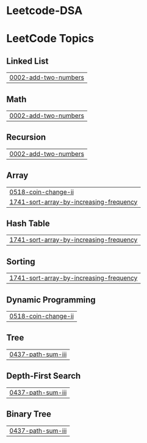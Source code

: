# Leetcode-DSA
<!---LeetCode Topics Start-->
# LeetCode Topics
## Linked List
|  |
| ------- |
| [0002-add-two-numbers](https://github.com/Devansh1534/Leetcode-DSA/tree/master/0002-add-two-numbers) |
## Math
|  |
| ------- |
| [0002-add-two-numbers](https://github.com/Devansh1534/Leetcode-DSA/tree/master/0002-add-two-numbers) |
## Recursion
|  |
| ------- |
| [0002-add-two-numbers](https://github.com/Devansh1534/Leetcode-DSA/tree/master/0002-add-two-numbers) |
## Array
|  |
| ------- |
| [0518-coin-change-ii](https://github.com/Devansh1534/Leetcode-DSA/tree/master/0518-coin-change-ii) |
| [1741-sort-array-by-increasing-frequency](https://github.com/Devansh1534/Leetcode-DSA/tree/master/1741-sort-array-by-increasing-frequency) |
## Hash Table
|  |
| ------- |
| [1741-sort-array-by-increasing-frequency](https://github.com/Devansh1534/Leetcode-DSA/tree/master/1741-sort-array-by-increasing-frequency) |
## Sorting
|  |
| ------- |
| [1741-sort-array-by-increasing-frequency](https://github.com/Devansh1534/Leetcode-DSA/tree/master/1741-sort-array-by-increasing-frequency) |
## Dynamic Programming
|  |
| ------- |
| [0518-coin-change-ii](https://github.com/Devansh1534/Leetcode-DSA/tree/master/0518-coin-change-ii) |
## Tree
|  |
| ------- |
| [0437-path-sum-iii](https://github.com/Devansh1534/Leetcode-DSA/tree/master/0437-path-sum-iii) |
## Depth-First Search
|  |
| ------- |
| [0437-path-sum-iii](https://github.com/Devansh1534/Leetcode-DSA/tree/master/0437-path-sum-iii) |
## Binary Tree
|  |
| ------- |
| [0437-path-sum-iii](https://github.com/Devansh1534/Leetcode-DSA/tree/master/0437-path-sum-iii) |
<!---LeetCode Topics End-->
